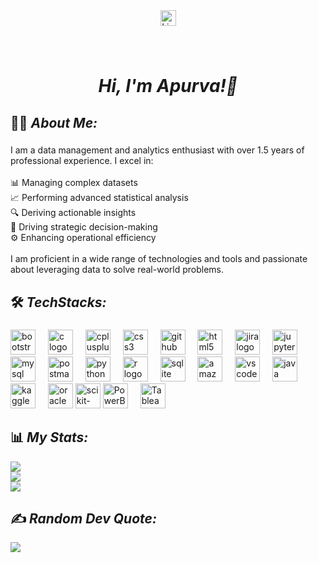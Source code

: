 <div align="center">
  <a href="https://www.linkedin.com/in/apurvapatil15" target="_blank">
    <img src="https://img.shields.io/static/v1?message=LinkedIn&logo=linkedin&label=&color=0077B5&logoColor=white&labelColor=&style=for-the-badge" height="25" alt="LinkedIn logo">
  </a>
</div>

###

<br clear="both">

<h1 align="center"><em>Hi, I'm Apurva!👋</em></h1>

###

<h2 align="left">👩‍💻  <em> About Me:</em></h2>

###

<p align="left">I am a data management and analytics enthusiast with over 1.5 years of professional experience. I excel in:<br><br>📊 Managing complex datasets<br>📈 Performing advanced statistical analysis<br>🔍 Deriving actionable insights<br>🧠 Driving strategic decision-making<br>⚙️ Enhancing operational efficiency<br><br>I am proficient in a wide range of technologies and tools and passionate about leveraging data to solve real-world problems.</p>

<h2 align="left">🛠 <em>TechStacks:</em></h2>

###

<div align="left">
  <img src="https://cdn.simpleicons.org/bootstrap/7952B3" height="40" alt="bootstrap logo"  />
  <img width="12" />
  <img src="https://cdn.simpleicons.org/c/A8B9CC" height="40" alt="c logo"  />
  <img width="12" />
  <img src="https://cdn.simpleicons.org/c++/00599C" height="40" alt="cplusplus logo"  />
  <img width="12" />
  <img src="https://cdn.simpleicons.org/css3/1572B6" height="40" alt="css3 logo"  />
  <img width="12" />
  <img src="https://cdn.simpleicons.org/github/181717" height="40" alt="github logo"  />
  <img width="12" />
  <img src="https://cdn.simpleicons.org/html5/E34F26" height="40" alt="html5 logo"  />
  <img width="12" />
  <img src="https://cdn.simpleicons.org/jira/0052CC" height="40" alt="jira logo"  />
  <img width="12" />
  <img src="https://cdn.simpleicons.org/jupyter/F37626" height="40" alt="jupyter logo"  />
  <img width="12" />
  <img src="https://cdn.simpleicons.org/mysql/4479A1" height="40" alt="mysql logo"  />
  <img width="12" />
  <img src="https://cdn.simpleicons.org/postman/FF6C37" height="40" alt="postman logo"  />
  <img width="12" />
   <img src="https://cdn.simpleicons.org/python/3776AB" height="40" alt="python logo"  />
  <img width="12" />
  <img src="https://cdn.simpleicons.org/r/276DC3" height="40" alt="r logo"  />
  <img width="12" />
  <img src="https://cdn.simpleicons.org/sqlite/003B57" height="40" alt="sqlite logo"  />
  <img width="12" />
  <img src="https://skillicons.dev/icons?i=aws" height="40" alt="amazonwebservices logo"  />
  <img width="12" />
  <img src="https://skillicons.dev/icons?i=vscode" height="40" alt="vscode logo"  />
  <img width="12" />
  <img src="https://cdn.jsdelivr.net/gh/devicons/devicon/icons/java/java-original.svg" height="40" alt="java logo"  />
  <img width="12" />
  <img src="https://cdn.jsdelivr.net/gh/devicons/devicon/icons/kaggle/kaggle-original.svg" height="40" alt="kaggle logo"  />
  <img width="12" />
  <img src="https://cdn.jsdelivr.net/gh/devicons/devicon/icons/oracle/oracle-original.svg" height="40" alt="oracle logo"  />
  <img src="https://upload.wikimedia.org/wikipedia/commons/0/05/Scikit_learn_logo_small.svg" height="40" alt="scikit-learn logo"  />
  <img src="https://profilinator.rishav.dev/skills-assets/powerbi.png" height="40" alt="PowerBi logo"  />
  <img width="12" />
  <img src="https://profilinator.rishav.dev/skills-assets/tableau.svg" height="40" alt="Tableau logo"  />
  <img width="12" />
</div>

## 📊 *My Stats:*
![](https://github-readme-stats.vercel.app/api?username=apurva-p1599&theme=dark&hide_border=false&include_all_commits=false&count_private=false)<br/>
![](https://github-readme-streak-stats.herokuapp.com/?user=apurva-p1599&theme=dark&hide_border=false)<br/>
![](https://github-readme-stats.vercel.app/api/top-langs/?username=apurva-p1599&theme=dark&hide_border=false&include_all_commits=false&count_private=false&layout=compact)

## ✍️ *Random Dev Quote:*
![](https://quotes-github-readme.vercel.app/api?type=horizontal&theme=radical)



